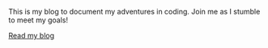 This is my blog to document my adventures in coding. Join me as I stumble to meet my goals!

<a href="https://fotobomu.github.io/blog/">Read my blog</a>
